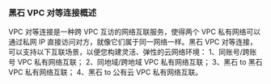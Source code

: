 ### 黑石 VPC 对等连接概述
VPC 对等连接是一种跨 VPC 互访的网络互联服务，使得两个 VPC 私有网络可以通过私网 IP 直接访问对方，就像它们属于同一网络一样。黑石 VPC 对等连接，可以支持以下互联场景，以便您构建灵活、弹性的云网络环境：
1、同账号/跨账号 VPC 私有网络互联；
2、同地域/跨地域 VPC 私有网络互联；
3、黑石 to 黑石 VPC 私有网络互联；
4、黑石 to 公有云 VPC 私有网络互联。
